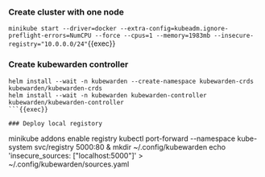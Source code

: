 
### Create cluster with one node
`minikube start --driver=docker --extra-config=kubeadm.ignore-preflight-errors=NumCPU --force --cpus=1 --memory=1983mb --insecure-registry="10.0.0.0/24"`{{exec}}

### Create kubewarden controller
```
helm install --wait -n kubewarden --create-namespace kubewarden-crds kubewarden/kubewarden-crds
helm install --wait -n kubewarden kubewarden-controller kubewarden/kubewarden-controller
```{{exec}}

### Deploy local registory
```
minikube addons enable registry
kubectl port-forward --namespace kube-system svc/registry 5000:80 &
mkdir ~/.config/kubewarden
echo 'insecure_sources: ["localhost:5000"]' > ~/.config/kubewarden/sources.yaml
```{{exec}}